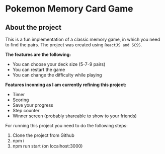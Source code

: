 Pokemon Memory Card Game
=======

About the project
-----------
This is a fun implementation of a classic memory game, in which you need to find the pairs.
The project was created using `ReactJS and SCSS`.

**The features are the following:**
* You can choose your deck size (5-7-9 pairs)
* You can restart the game
* You can change the difficulty while playing


**Features incoming as I am currently refining this project:**
* Timer
* Scoring
* Save your progress
* Step counter
* Winner screen (probably shareable to show to your friends)


For running this project you need to do the following steps:
1. Clone the project from Github
2. npm i
3. npm run start (on localhost:3000)

